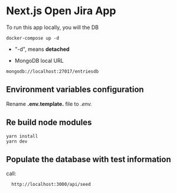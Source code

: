 # Next.js Open Jira App

To run this app locally, you will the DB

```
docker-compose up -d
```

- "-d", means **detached**

- MongoDB local URL

```
mongodb://localhost:27017/entriesdb
```

## Environment variables configuration

Rename **.env.template.** file to _.env._

## Re build node modules

```
yarn install
yarn dev
```

## Populate the database with test information

call:

```
  http://localhost:3000/api/seed
```
